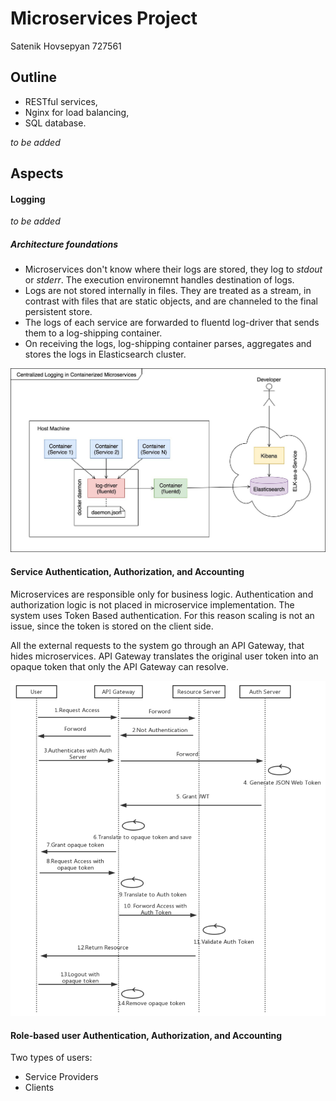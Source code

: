 # Microservices Project
Satenik Hovsepyan 727561

## Outline

* RESTful services,
* Nginx for load balancing,
* SQL database.  

*to be added*

## Aspects
#### Logging

*to be added*

##### Architecture foundations
* Microservices don't know where their logs are stored, they log to *stdout* or *stderr*. The execution environemnt handles destination of logs.
* Logs are not stored internally in files. They are treated as a stream, in contrast with files that are static objects, and are channeled to the final persistent store. 
* The logs of each service are forwarded to fluentd log-driver that sends them to a log-shipping container.
* On receiving the logs, log-shipping container parses, aggregates and stores the logs in Elasticsearch cluster.

![](/resources/logging.jpeg)

#### Service Authentication, Authorization, and Accounting
Microservices are responsible only for business logic. Authentication and authorization logic is not placed in microservice implementation.
The system uses Token Based authentication. For this reason scaling is not an issue, since the token is stored on the client side.

All the external requests to the system go through an API Gateway, that hides microservices. API Gateway translates the original user token into an opaque token
that only the API Gateway can resolve.

![](/resources/authentication_workflow.png)


#### Role-based user Authentication, Authorization, and Accounting

Two types of users:
* Service Providers
* Clients

#### 